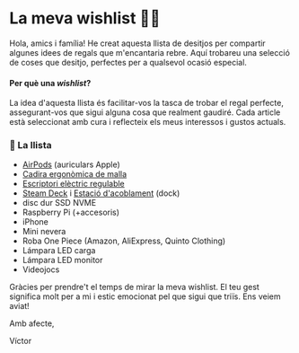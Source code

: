 # La meva wishlist 📝🎁
Hola, amics i família!
He creat aquesta llista de desitjos per compartir algunes idees de regals que m'encantaria rebre. Aquí trobareu una selecció de coses que desitjo, perfectes per a qualsevol ocasió especial.

#### Per què una *wishlist*?
La idea d'aquesta llista és facilitar-vos la tasca de trobar el regal perfecte, assegurant-vos que sigui alguna cosa que realment gaudiré. Cada article està seleccionat amb cura i reflecteix els meus interessos i gustos actuals.

### 📝 La llista
- [AirPods](https://amzn.eu/d/51HVK3K) (auriculars Apple)
- [Cadira ergonòmica de malla](https://amzn.eu/d/axtGxYp)
- [Escriptori elèctric regulable](https://amzn.eu/d/8vwDxCn)
- [Steam Deck](https://store.steampowered.com/steamdeck) i [Estació d'acoblament](https://store.steampowered.com/steamdeck) (dock)
- disc dur SSD NVME
- Raspberry Pi (+accesoris)
- iPhone
- Mini nevera
- Roba One Piece (Amazon, AliExpress, Quinto Clothing)
- Lámpara LED carga
- Lámpara LED monitor
- Videojocs

Gràcies per prendre't el temps de mirar la meva wishlist. El teu gest significa molt per a mi i estic emocionat pel que sigui que triïs. Ens veiem aviat!

Amb afecte,

Víctor
